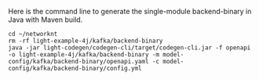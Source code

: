 Here is the command line to generate the single-module backend-binary in Java with Maven build.

```
cd ~/networknt
rm -rf light-example-4j/kafka/backend-binary
java -jar light-codegen/codegen-cli/target/codegen-cli.jar -f openapi -o light-example-4j/kafka/backend-binary -m model-config/kafka/backend-binary/openapi.yaml -c model-config/kafka/backend-binary/config.yml
```
